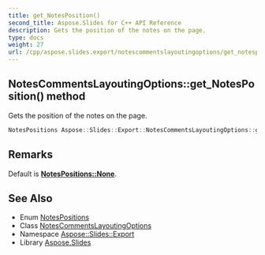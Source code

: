 ```yaml
---
title: get_NotesPosition()
second_title: Aspose.Slides for C++ API Reference
description: Gets the position of the notes on the page.
type: docs
weight: 27
url: /cpp/aspose.slides.export/notescommentslayoutingoptions/get_notesposition/
---
```

## NotesCommentsLayoutingOptions::get_NotesPosition() method


Gets the position of the notes on the page.

```cpp
NotesPositions Aspose::Slides::Export::NotesCommentsLayoutingOptions::get_NotesPosition() override
```

## Remarks


Default is **[NotesPositions::None](../../notespositions/)**. 
## See Also

* Enum [NotesPositions](../notespositions/)
* Class [NotesCommentsLayoutingOptions](./)
* Namespace [Aspose::Slides::Export](../)
* Library [Aspose.Slides](../../)